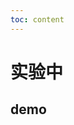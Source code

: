 ```yaml
---
toc: content
---
```


# 实验中

## demo

<code src="./suspension/demos/base.tsx" title="悬浮"></code>
<code src="./g6/demos/demo1.tsx" title="官方网格布局Demo"></code>
<code src="./g6/demos/demo2.tsx" title="网格布局"></code>
<code src="./g6/demos/demo3.tsx" title="Dagre流程图"></code>
